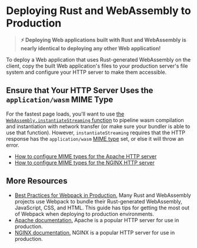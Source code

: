 # Deploying Rust and WebAssembly to Production

> **⚡ Deploying Web applications built with Rust and WebAssembly is nearly
> identical to deploying any other Web application!**

To deploy a Web application that uses Rust-generated WebAssembly on the client,
copy the built Web application's files to your production server's file system
and configure your HTTP server to make them accessible.

## Ensure that Your HTTP Server Uses the `application/wasm` MIME Type

For the fastest page loads, you'll want to use [the
`WebAssembly.instantiateStreaming` function][instantiateStreaming] to pipeline
wasm compilation and instantiation with network transfer (or make sure your
bundler is able to use that function). However, `instantiateStreaming` requires
that the HTTP response has the `application/wasm` [MIME type][] set, or else it
will throw an error.

* [How to configure MIME types for the Apache HTTP server][apache-mime]
* [How to configure MIME types for the NGINX HTTP server][nginx-mime]

[instantiateStreaming]: https://developer.mozilla.org/en-US/docs/Web/JavaScript/Reference/Global_Objects/WebAssembly/instantiateStreaming
[MIME type]: https://developer.mozilla.org/en-US/docs/Web/HTTP/Basics_of_HTTP/MIME_types
[apache-mime]: https://httpd.apache.org/docs/2.4/mod/mod_mime.html#addtype
[nginx-mime]: https://nginx.org/en/docs/http/ngx_http_core_module.html#types

## More Resources

* [Best Practices for Webpack in Production.][webpack-prod] Many Rust and
  WebAssembly projects use Webpack to bundle their Rust-generated WebAssembly,
  JavaScript, CSS, and HTML. This guide has tips for getting the most out of
  Webpack when deploying to production environments.
* [Apache documentation.][apache] Apache is a popular HTTP server for use in
  production.
* [NGINX documentation.][nginx] NGINX is a popular HTTP server for use in
  production.

[webpack-prod]: https://webpack.js.org/guides/production/
[apache]: https://httpd.apache.org/docs/
[nginx]: https://docs.nginx.com/nginx/admin-guide/installing-nginx/installing-nginx-open-source/
